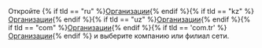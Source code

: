Откройте {% if tld == "ru" %}[Организации](https://www.yandex.ru/sprav/companies/){% endif %}{% if tld == "kz" %}[Организации](https://www.yandex.kz/sprav/companies/){% endif %}{% if tld == "uz" %}[Организации](https://www.yandex.uz/sprav/companies/){% endif %}{% if tld == "com" %}[Организации](https://www.yandex.com/sprav/companies/){% endif %}{% if tld == 'com.tr' %}[Организации](https://www.yandex.com.tr/sprav/companies/){% endif %} и выберите компанию или филиал сети.
